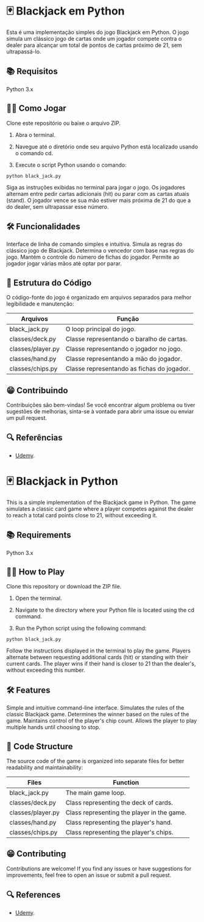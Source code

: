 # 🃏 Blackjack em Python

Esta é uma implementação simples do jogo Blackjack em Python. O jogo simula um clássico jogo de cartas onde um jogador compete contra o dealer para alcançar um total de pontos de cartas próximo de 21, sem ultrapassá-lo.

## 📚 Requisitos
Python 3.x

## 👩‍🏫 Como Jogar
Clone este repositório ou baixe o arquivo ZIP.

1. Abra o terminal.

2. Navegue até o diretório onde seu arquivo Python está localizado usando o comando cd.

3. Execute o script Python usando o comando:

```
python black_jack.py
```

Siga as instruções exibidas no terminal para jogar o jogo. Os jogadores alternam entre pedir cartas adicionais (hit) ou parar com as cartas atuais (stand). O jogador vence se sua mão estiver mais próxima de 21 do que a do dealer, sem ultrapassar esse número.

## 🛠️ Funcionalidades

Interface de linha de comando simples e intuitiva.
Simula as regras do clássico jogo de Blackjack.
Determina o vencedor com base nas regras do jogo.
Mantém o controle do número de fichas do jogador.
Permite ao jogador jogar várias mãos até optar por parar.

## 🧱 Estrutura do Código

O código-fonte do jogo é organizado em arquivos separados para melhor legibilidade e manutenção:

| Arquivos | Função|
|-------|--------|
| black_jack.py | O loop principal do jogo.|
| classes/deck.py | Classe representando o baralho de cartas.|
| classes/player.py | Classe representando o jogador no jogo.|
| classes/hand.py | Classe representando a mão do jogador.|
| classes/chips.py | Classe representando as fichas do jogador.|

## 😁 Contribuindo
Contribuições são bem-vindas! Se você encontrar algum problema ou tiver sugestões de melhorias, sinta-se à vontade para abrir uma issue ou enviar um pull request.

## 🔍 Referências
- [Udemy](https://www.udemy.com/course/complete-python-bootcamp/).


# 🃏 Blackjack in Python

This is a simple implementation of the Blackjack game in Python. The game simulates a classic card game where a player competes against the dealer to reach a total card points close to 21, without exceeding it.

## 📚 Requirements
Python 3.x

## 👩‍🏫 How to Play
Clone this repository or download the ZIP file.

1. Open the terminal.

2. Navigate to the directory where your Python file is located using the cd command.

3. Run the Python script using the following command:

```
python black_jack.py
```

Follow the instructions displayed in the terminal to play the game. Players alternate between requesting additional cards (hit) or standing with their current cards. The player wins if their hand is closer to 21 than the dealer's, without exceeding this number.

## 🛠️ Features

Simple and intuitive command-line interface.
Simulates the rules of the classic Blackjack game.
Determines the winner based on the rules of the game.
Maintains control of the player's chip count.
Allows the player to play multiple hands until choosing to stop.

## 🧱 Code Structure

The source code of the game is organized into separate files for better readability and maintainability:

| Files | Function|
|-------|--------|
| black_jack.py | The main game loop.|
| classes/deck.py | Class representing the deck of cards.|
| classes/player.py | Class representing the player in the game.|
| classes/hand.py | Class representing the player's hand.|
| classes/chips.py | Class representing the player's chips.|

## 😁 Contributing
Contributions are welcome! If you find any issues or have suggestions for improvements, feel free to open an issue or submit a pull request.

## 🔍 References
- [Udemy](https://www.udemy.com/course/complete-python-bootcamp/).
